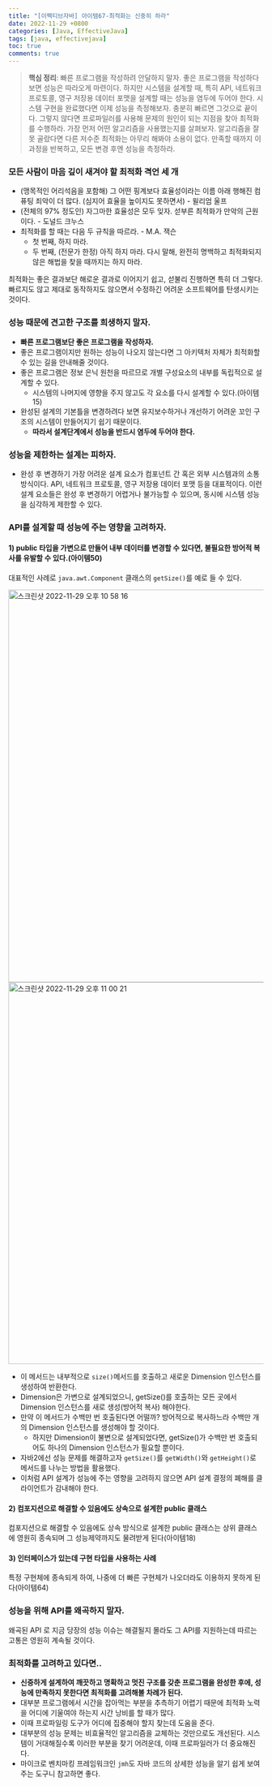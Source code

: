 ```yaml
---
title: "[이펙티브자바] 아이템67-최적화는 신중히 하라"
date: 2022-11-29 +0800
categories: [Java, EffectiveJava]
tags: [java, effectivejava]
toc: true
comments: true
---
```


> **핵심 정리**: 빠른 프로그램을 작성하려 안달하지 말자. 좋은 프로그램을 작성하다 보면 성능은 따라오게 마련이다. 하지만 시스템을 설계할 때, 특히 API, 네트워크 프로토콜, 영구 저장용 데이터 포맷을 설계할 때는 성능을 염두에 두어야 한다. 시스템 구현을 완료했다면 이제 성능을 측정해보자. 충분히 빠르면 그것으로 끝이다. 그렇지 않다면 프로파일러를 사용해 문제의 원인이 되는 지점을 찾아 최적화를 수행하라. 가장 먼저 어떤 알고리즘을 사용했는지를 살펴보자. 알고리즘을 잘 못 골랐다면 다른 저수준 최적화는 아무리 해봐야 소용이 없다. 만족할 때까지 이 과정을 반복하고, 모든 변경 후엔 성능을 측정하라.

### 모든 사람이 마음 깊이 새겨야 할 최적화 격언 세 개
- (맹목적인 어리석음을 포함해) 그 어떤 핑계보다 효율성이라는 이름 아래 행해진 컴퓨팅 죄악이 더 많다. (심지어 효율을 높이지도 못하면서) - 윌리엄 울프
- (전체의 97% 정도인) 자그마한 효율성은 모두 잊자. 섣부른 최적화가 만악의 근원이다. - 도널드 크누스
- 최적화를 할 때는 다음 두 규칙을 따르라. - M.A. 잭슨
    - 첫 번째, 하지 마라. 
    - 두 번째, (전문가 한정) 아직 하지 마라. 다시 말해, 완전히 명백하고 최적화되지 않은 해법을 찾을 때까지는 하지 마라.

최적화는 좋은 결과보단 해로운 결과로 이어지기 쉽고, 섣불리 진행하면 특히 더 그렇다. 빠르지도 않고 제대로 동작하지도 않으면서 수정하긴 어려운 소프트웨어를 탄생시키는 것이다.

### 성능 때문에 견고한 구조를 희생하지 말자.
- <b>빠른 프로그램보단 좋은 프로그램을 작성하자.</b>
- 좋은 프로그램이지만 원하는 성능이 나오지 않는다면 그 아키텍처 자체가 최적화할 수 있는 길을 안내해줄 것이다.
- 좋은 프로그램은 정보 은닉 원천을 따르므로 개별 구성요소의 내부를 독립적으로 설계할 수 있다.
    - 시스템의 나머지에 영향을 주지 않고도 각 요소를 다시 설계할 수 있다.(아이템15)
- 완성된 설계의 기본틀을 변경하려다 보면 유지보수하거나 개선하기 어려운 꼬인 구조의 시스템이 만들어지기 쉽기 때문이다.
    - <b>따라서 설계단계에서 성능을 반드시 염두에 두어야 한다.</b>

### 성능을 제한하는 설계는 피하자.
- 완성 후 변경하기 가장 어려운 설계 요소가 컴포넌트 간 혹은 외부 시스템과의 소통 방식이다. API, 네트워크 프로토콜, 영구 저장용 데이터 포맷 등을 대표적이다. 이런 설계 요소들은 완성 후 변경하기 어렵거나 불가능할 수 있으며, 동시에 시스템 성능을 심각하게 제한할 수 있다.

### API를 설계할 때 성능에 주는 영향을 고려하자.

#### 1) public 타입을 가변으로 만들어 내부 데이터를 변경할 수 있다면, 불필요한 방어적 복사를 유발할 수 있다.(아이템50)

대표적인 사례로 `java.awt.Component` 클래스의 `getSize()`를 예로 들 수 있다.

<img width="774" alt="스크린샷 2022-11-29 오후 10 58 16" src="https://user-images.githubusercontent.com/44339530/204548439-fe31fc6a-1b4e-43d9-a48c-8f082715da99.png">


<img width="753" alt="스크린샷 2022-11-29 오후 11 00 21" src="https://user-images.githubusercontent.com/44339530/204548935-a28d218e-9e25-4f09-97d2-6b24bd801f09.png">

- 이 메서드는 내부적으로 `size()`메서드를 호출하고 새로운 Dimension 인스턴스를 생성하여 반환한다. 
- Dimension은 가변으로 설계되었으니, getSize()를 호출하는 모든 곳에서 Dimension 인스턴스를 새로 생성(방어적 복사) 해야한다.
- 만약 이 메서드가 수백만 번 호출된다면 어떨까? 방어적으로 복사하느라 수백만 개의 Dimension 인스턴스를 생성해야 할 것이다. 
    - 하지만 Dimension이 불변으로 설계되었다면, getSize()가 수백만 번 호출되어도 하나의 Dimension 인스턴스가 필요할 뿐이다.
- 자바2에선 성능 문제를 해결하고자 `getSize()`를 `getWidth()`와 `getHeight()`로 메서드를 나누는 방법을 활용했다.
- 이처럼 API 설계가 성능에 주는 영향을 고려하지 않으면 API 설계 결정의 폐해를 클라이언트가 감내해야 한다.


#### 2) 컴포지션으로 해결할 수 있음에도 상속으로 설계한 public 클래스
컴포지션으로 해결할 수 있음에도 상속 방식으로 설계한 public 클래스는 상위 클래스에 영원히 종속되며 그 성능제약까지도 물려받게 된다(아이템18)

#### 3) 인터페이스가 있는데 구현 타입을 사용하는 사례
특정 구현체에 종속되게 하여, 나중에 더 빠른 구현체가 나오더라도 이용하지 못하게 된다(아이템64)

### 성능을 위해 API를 왜곡하지 말자.
왜곡된 API 로 지금 당장의 성능 이슈는 해결될지 몰라도 그 API를 지원하는데 따르는 고통은 영원히 계속될 것이다.

### 최적화를 고려하고 있다면..
- <b>신중하게 설계하여 깨끗하고 명확하고 멋진 구조를 갖춘 프로그램을 완성한 후에, 성능에 만족하지 못한다면 최적화를 고려해볼 차례가 된다.</b>
- 대부분 프로그램에서 시간을 잡아먹는 부분을 추측하기 어렵기 때문에 최적화 노력을 어디에 기울여야 하는지 시간 낭비를 할 때가 많다. 
- 이때 프로파일링 도구가 어디에 집중해야 할지 찾는데 도움을 준다.
- 대부분의 성능 문제는 비효율적인 알고리즘을 교체하는 것만으로도 개선된다. 시스템이 거대해질수록 이러한 부분을 찾기 어려운데, 이때 프로파일러가 더 중요해진다.
- 마이크로 벤치마킹 프레임워크인 `jmh`도 자바 코드의 상세한 성능을 알기 쉽게 보여주는 도구니 참고하면 좋다.
